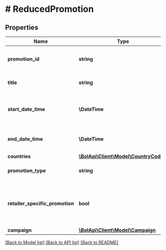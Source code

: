 # # ReducedPromotion

## Properties

Name | Type | Description | Notes
------------ | ------------- | ------------- | -------------
**promotion_id** | **string** | The identifier of the promotion. |
**title** | **string** | The title of the promotion. |
**start_date_time** | **\DateTime** | The starting date and time of the promotion. |
**end_date_time** | **\DateTime** | The ending date and time of the promotion. |
**countries** | [**\BolApi\Client\Model\CountryCode[]**](CountryCode.md) |  |
**promotion_type** | **string** | The type of the promotion. |
**retailer_specific_promotion** | **bool** | Indicates whether the promotion is retailer specific or open to the platform. | [optional]
**campaign** | [**\BolApi\Client\Model\Campaign**](Campaign.md) |  | [optional]

[[Back to Model list]](../../README.md#models) [[Back to API list]](../../README.md#endpoints) [[Back to README]](../../README.md)
